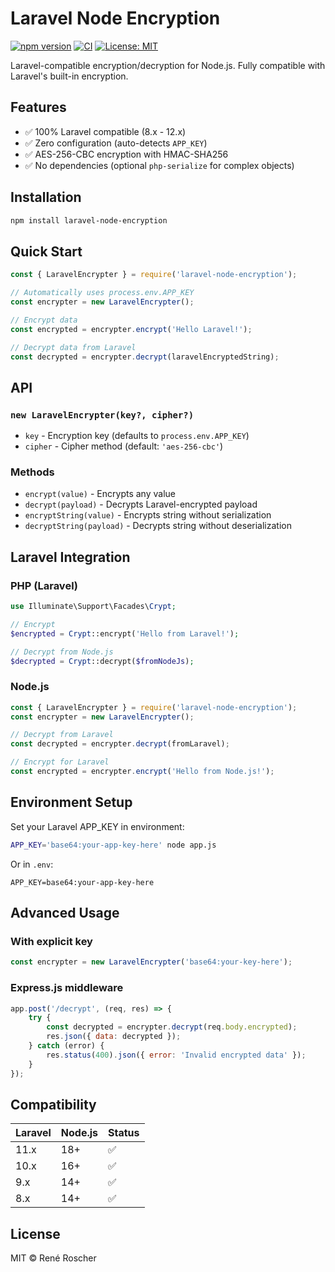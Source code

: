 # Laravel Node Encryption

[![npm version](https://badge.fury.io/js/laravel-node-encryption.svg)](https://badge.fury.io/js/laravel-node-encryption)
[![CI](https://github.com/Rene-Roscher/laravel-node-encryption/actions/workflows/ci.yml/badge.svg)](https://github.com/Rene-Roscher/laravel-node-encryption/actions/workflows/ci.yml)
[![License: MIT](https://img.shields.io/badge/License-MIT-yellow.svg)](https://opensource.org/licenses/MIT)

Laravel-compatible encryption/decryption for Node.js. Fully compatible with Laravel's built-in encryption.

## Features

- ✅ 100% Laravel compatible (8.x - 12.x)
- ✅ Zero configuration (auto-detects `APP_KEY`)
- ✅ AES-256-CBC encryption with HMAC-SHA256
- ✅ No dependencies (optional `php-serialize` for complex objects)

## Installation

```bash
npm install laravel-node-encryption
```

## Quick Start

```javascript
const { LaravelEncrypter } = require('laravel-node-encryption');

// Automatically uses process.env.APP_KEY
const encrypter = new LaravelEncrypter();

// Encrypt data
const encrypted = encrypter.encrypt('Hello Laravel!');

// Decrypt data from Laravel
const decrypted = encrypter.decrypt(laravelEncryptedString);
```

## API

### `new LaravelEncrypter(key?, cipher?)`

- `key` - Encryption key (defaults to `process.env.APP_KEY`)
- `cipher` - Cipher method (default: `'aes-256-cbc'`)

### Methods

- `encrypt(value)` - Encrypts any value
- `decrypt(payload)` - Decrypts Laravel-encrypted payload
- `encryptString(value)` - Encrypts string without serialization
- `decryptString(payload)` - Decrypts string without deserialization

## Laravel Integration

### PHP (Laravel)
```php
use Illuminate\Support\Facades\Crypt;

// Encrypt
$encrypted = Crypt::encrypt('Hello from Laravel!');

// Decrypt from Node.js
$decrypted = Crypt::decrypt($fromNodeJs);
```

### Node.js
```javascript
const { LaravelEncrypter } = require('laravel-node-encryption');
const encrypter = new LaravelEncrypter();

// Decrypt from Laravel
const decrypted = encrypter.decrypt(fromLaravel);

// Encrypt for Laravel
const encrypted = encrypter.encrypt('Hello from Node.js!');
```

## Environment Setup

Set your Laravel APP_KEY in environment:

```bash
APP_KEY='base64:your-app-key-here' node app.js
```

Or in `.env`:
```
APP_KEY=base64:your-app-key-here
```

## Advanced Usage

### With explicit key
```javascript
const encrypter = new LaravelEncrypter('base64:your-key-here');
```

### Express.js middleware
```javascript
app.post('/decrypt', (req, res) => {
    try {
        const decrypted = encrypter.decrypt(req.body.encrypted);
        res.json({ data: decrypted });
    } catch (error) {
        res.status(400).json({ error: 'Invalid encrypted data' });
    }
});
```

## Compatibility

| Laravel | Node.js | Status |
|---------|---------|--------|
| 11.x    | 18+     | ✅     |
| 10.x    | 16+     | ✅     |
| 9.x     | 14+     | ✅     |
| 8.x     | 14+     | ✅     |

## License

MIT © René Roscher
